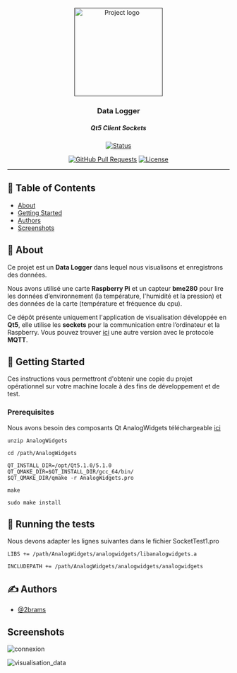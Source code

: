 <p align="center">
  <a href="" rel="noopener">
 <img width=200px height=200px src="https://i.imgur.com/6wj0hh6.jpg" alt="Project logo"></a>
</p>

<h3 align="center">Data Logger</h3>
<h5 align="center">Qt5 Client Sockets</h5>

<div align="center">

[![Status](https://img.shields.io/badge/status-active-success.svg)]()
<!-- [![GitHub Issues](https://img.shields.io/github/issues/kylelobo/The-Documentation-Compendium.svg)](https://github.com/kylelobo/The-Documentation-Compendium/issues) -->
[![GitHub Pull Requests](https://img.shields.io/github/issues-pr/kylelobo/The-Documentation-Compendium.svg)](https://github.com/kylelobo/The-Documentation-Compendium/pulls)
[![License](https://img.shields.io/badge/license-MIT-blue.svg)](/LICENSE)

</div>

---


## 📝 Table of Contents

- [About](#about)
- [Getting Started](#getting_started)
- [Authors](#authors)
- [Screenshots](#screenshots)

## 🧐 About <a name = "about"></a>

 Ce projet est un  **Data	Logger** dans lequel nous visualisons et enregistrons des données.

 Nous avons utilisé une carte **Raspberry Pi** et un capteur **bme280** pour lire les données	d’environnement (la température, l'humidité et la pression) et des données de la carte (température et fréquence du cpu). 

 Ce dépôt présente uniquement l'application de visualisation développée en **Qt5**, elle utilise les **sockets** pour la communication entre l’ordinateur et la Raspberry.
 Vous pouvez trouver [ici](https://github.com/2brams/AjcSmileProjet1/README.md#section)  une autre version avec le protocole **MQTT**. 

## 🏁 Getting Started <a name = "getting_started"></a>

Ces instructions vous permettront d'obtenir une copie du projet opérationnel sur votre machine locale à des fins de développement et de test. 


### Prerequisites

Nous avons besoin des composants Qt AnalogWidgets téléchargeable [ici](https://store.kde.orgp/1/132205/)

```
unzip AnalogWidgets

cd /path/AnalogWidgets

QT_INSTALL_DIR=/opt/Qt5.1.0/5.1.0
QT_QMAKE_DIR=$QT_INSTALL_DIR/gcc_64/bin/
$QT_QMAKE_DIR/qmake -r AnalogWidgets.pro

make

sudo make install
```

## 🔧 Running the tests <a name = "tests"></a>

Nous devons adapter les lignes suivantes dans le fichier SocketTest1.pro

```
LIBS += /path/AnalogWidgets/analogwidgets/libanalogwidgets.a

INCLUDEPATH += /path/AnalogWidgets/analogwidgets/analogwidgets

```

## ✍️ Authors <a name = "authors"></a>

- [@2brams](https://github.com/2brams)



## Screenshots <a name = "screenshots"></a>

![connexion](https://imgur.com/CvILBXz.png)

![visualisation_data](https://imgur.com/qf19R4S.png)
